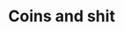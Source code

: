 # Coins and shit

<!--[]Write a program that will convert a dollar amount to the number of coins that make up the amount. Use the common American coins of quarters, dimes, nickels, and pennies. -->